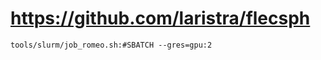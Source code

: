 # https://github.com/laristra/flecsph

```console
tools/slurm/job_romeo.sh:#SBATCH --gres=gpu:2 

```
